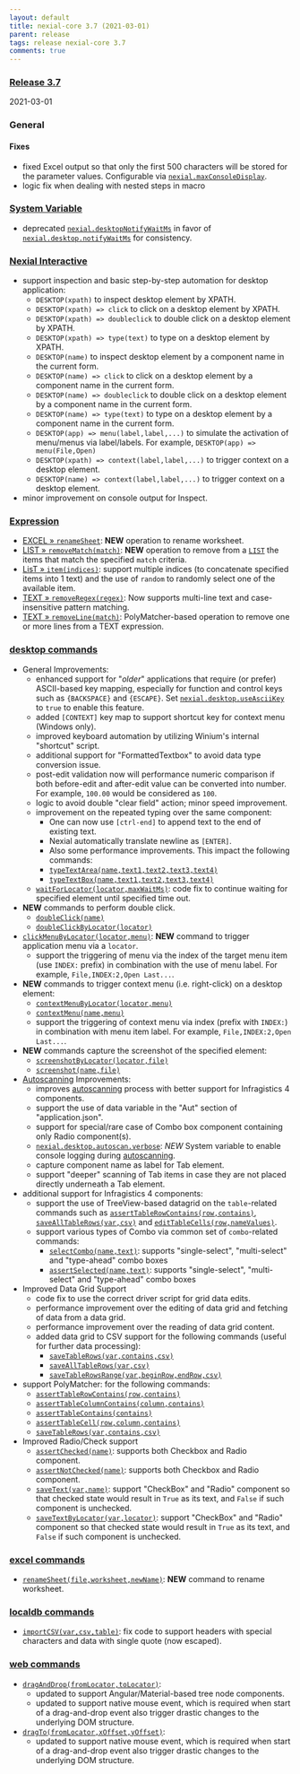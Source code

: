 ```yaml
---
layout: default
title: nexial-core 3.7 (2021-03-01)
parent: release
tags: release nexial-core 3.7
comments: true
---
```


### <a href="https://github.com/nexiality/nexial-core/releases/tag/nexial-core-v3.7_1086" class="external-link" target="_nexial_link">Release 3.7</a>
2021-03-01


### General
#### Fixes
- fixed Excel output so that only the first 500 characters will be stored for the parameter values. 
  Configurable via [`nexial.maxConsoleDisplay`](../systemvars/index.html#nexial.maxConsoleDisplay).
- logic fix when dealing with nested steps in macro


### [System Variable](../systemvars)
- deprecated [`nexial.desktopNotifyWaitMs`](../systemvars/index.html#nexial.desktopNotifyWaitMs) in favor of
  [`nexial.desktop.notifyWaitMs`](../systemvars/index.html#nexial.desktop.notifyWaitMs) for consistency.


### [Nexial Interactive](../interactive)
- support inspection and basic step-by-step automation for desktop application:
  - `DESKTOP(xpath)` to inspect desktop element by XPATH.
  - `DESKTOP(xpath) => click` to click on a desktop element by XPATH.
  - `DESKTOP(xpath) => doubleclick` to double click on a desktop element by XPATH.
  - `DESKTOP(xpath) => type(text)` to type on a desktop element by XPATH.
  - `DESKTOP(name)` to inspect desktop element by a component name in the current form.
  - `DESKTOP(name) => click` to click on a desktop element by a component name in the current form.
  - `DESKTOP(name) => doubleclick` to double click on a desktop element by a component name in the current form.
  - `DESKTOP(name) => type(text)` to type on a desktop element by a component name in the current form.
  - `DESKTOP(app) => menu(label,label,...)` to simulate the activation of menu/menus via label/labels. For example,
    `DESKTOP(app) => menu(File,Open)`
  - `DESKTOP(xpath) => context(label,label,...)` to trigger context on a desktop element.
  - `DESKTOP(name) => context(label,label,...)` to trigger context on a desktop element.
- minor improvement on console output for Inspect.


### [Expression](../expressions)
- [EXCEL &raquo; `renameSheet`](../expressions/EXCELexpression#renamesheetworksheetnewname): **NEW** operation to 
  rename worksheet.
- [LIST &raquo; `removeMatch(match)`](../expressions/LISTexpression#removematchmatch): **NEW** operation to remove from 
  a [`LIST`](../expressions/LISTexpression) the items that match the specified `match` criteria.
- [LisT &raquo; `item(indices)`](../expressions/LISTexpression#itemindices): support multiple indices (to concatenate 
  specified items into 1 text) and the use of `random` to randomly select one of the available item.
- [TEXT &raquo; `removeRegex(regex)`](../expressions/TEXTexpression#removeregexregexmultilinecasesensitive): Now 
  supports multi-line text and case-insensitive pattern matching.
- [TEXT &raquo; `removeLine(match)`](../expressions/TEXTexpression#removelinesmatch): PolyMatcher-based operation to 
  remove one or more lines from a TEXT expression.


### [desktop commands](../commands/desktop)
- General Improvements:
  - enhanced support for "_older_" applications that require (or prefer) ASCII-based key mapping, especially for function
    and control keys such as `{BACKSPACE}` and `{ESCAPE}`. Set 
    [`nexial.desktop.useAsciiKey`](../systemvars/index.html#nexial.destop.useAsciiKey) to `true` to enable this feature.
  - added `[CONTEXT]` key map to support shortcut key for context menu (Windows only).
  - improved keyboard automation by utilizing Winium's internal "shortcut" script.
  - additional support for "FormattedTextbox" to avoid data type conversion issue.
  - post-edit validation now will performance numeric comparison if both before-edit and after-edit value can be 
    converted into number. For example, `100.00` would be considered as `100`.
  - logic to avoid double "clear field" action; minor speed improvement.
  - improvement on the repeated typing over the same component:
    - One can now use `[ctrl-end]` to append text to the end of existing text.
    - Nexial automatically translate newline as `[ENTER]`. 
    - Also some performance improvements. 
    This impact the following commands:
    - [`typeTextArea(name,text1,text2,text3,text4)`](../commands/desktop/typeTextArea(name,text1,text2,text3,text4))
    - [`typeTextBox(name,text1,text2,text3,text4)`](../commands/desktop/typeTextBox(name,text1,text2,text3,text4))
  - [`waitForLocator(locator,maxWaitMs)`](../commands/desktop/waitForLocator(locator,maxWaitMs)): code fix to continue 
    waiting for specified element until specified time out.
- **NEW** commands to perform double click.
  - [`doubleClick(name)`](../commands/desktop/doubleClick(name))
  - [`doubleClickByLocator(locator)`](../commands/desktop/doubleClickByLocator(locator))
- [`clickMenuByLocator(locator,menu)`](../commands/desktop/clickMenuByLocator(locator,menu)): **NEW** command to trigger
  application menu via a `locator`.
  - support the triggering of menu via the index of the target menu item (use `INDEX:` prefix) in combination with the 
    use of menu label. For example, `File,INDEX:2,Open Last...`.
- **NEW** commands to trigger context menu (i.e. right-click) on a desktop element:
  - [`contextMenuByLocator(locator,menu)`](../commands/desktop/contextMenuByLocator(locator,menu))
  - [`contextMenu(name,menu)`](../commands/desktop/contextMenu(locator,menu))
  - support the triggering of context menu via index (prefix with `INDEX:`) in combination with menu item label. For 
    example, `File,INDEX:2,Open Last...`. 
- **NEW** commands capture the screenshot of the specified element:
  - [`screenshotByLocator(locator,file)`](../commands/desktop/screenshotByLocator(locator,file))
  - [`screenshot(name,file)`](../commands/desktop/screenshot(name,file))
- [Autoscanning](../commands/desktop/configureDesktopApplication#autoscan) Improvements:
  - improves [autoscanning](../commands/desktop/configureDesktopApplication#the-benefit-of-autoscan) process with better
    support for Infragistics 4 components.
  - support the use of data variable in the "Aut" section of "application.json".
  - support for special/rare case of Combo box component containing only Radio component(s).
  - [`nexial.desktop.autoscan.verbose`](../../systemvar/index.html#nexiak.desktop.autoscan.verbose): *NEW* System 
    variable to enable console logging during [autoscanning](../commands/desktop/configureDesktopApplication#autoscan).
  - capture component name as label for Tab element.
  - support "deeper" scanning of Tab items in case they are not placed directly underneath a Tab element.
- additional support for Infragistics 4 components:
  - support the use of TreeView-based datagrid on the `table`-related commands such as 
    [`assertTableRowContains(row,contains)`](../commands/desktop/assertTableRowContains(row,contains)), 
    [`saveAllTableRows(var,csv)`](../commands/desktop/saveAllTableRows(var,csv)) and 
    [`editTableCells(row,nameValues)`](../commands/desktop/editTableCells(row,nameValues)).
  - support various types of Combo via common set of `combo`-related commands:
    - [`selectCombo(name,text)`](../commands/desktop/selectCombo(name,text)): supports "single-select", "multi-select" 
      and "type-ahead" combo boxes
    - [`assertSelected(name,text)`](../commands/desktop/assertSelected(name,text)): supports "single-select", 
      "multi-select" and "type-ahead" combo boxes
- Improved Data Grid Support 
  - code fix to use the correct driver script for grid data edits.
  - performance improvement over the editing of data grid and fetching of data from a data grid.
  - performance improvement over the reading of data grid content.
  - added data grid to CSV support for the following commands (useful for further data processing):
    - [`saveTableRows(var,contains,csv)`](../commands/desktop/saveTableRows(var,contains,csv))
    - [`saveAllTableRows(var,csv)`](../commands/desktop/saveAllTableRows(var,csv))
    - [`saveTableRowsRange(var,beginRow,endRow,csv)`](../commands/desktop/saveTableRowsRange(var,beginRow,endRow,csv))
- support PolyMatcher: for the following commands:
  - [`assertTableRowContains(row,contains)`](../commands/desktop/assertTableRowContains(row,contains))
  - [`assertTableColumnContains(column,contains)`](../commands/desktop/assertTableColumnContains(column,contains))
  - [`assertTableContains(contains)`](../commands/desktop/assertTableContains(contains))
  - [`assertTableCell(row,column,contains)`](../commands/desktop/assertTableCell(row,column,contains))
  - [`saveTableRows(var,contains,csv)`](../commands/desktop/saveTableRows(var,contains,csv))
- Improved Radio/Check support
  - [`assertChecked(name)`](../commands/desktop/assertChecked(name)): supports both Checkbox and Radio component.
  - [`assertNotChecked(name)`](../commands/desktop/assertNotChecked(name)): supports both Checkbox and Radio component.
  - [`saveText(var,name)`](../commands/desktop/saveText(var,name)): support "CheckBox" and "Radio" component so that 
    checked state would result in `True` as its text, and `False` if such component is unchecked.
  - [`saveTextByLocator(var,locator)`](../commands/desktop/saveTextByLocator(var,locator)): support "CheckBox" and 
    "Radio" component so that checked state would result in `True` as its text, and `False` if such component is 
    unchecked.


### [excel commands](../commands/excel)
- [`renameSheet(file,worksheet,newName)`](../commands/excel/renameSheet(file,worksheet,newName)): **NEW** command to 
  rename worksheet.


### [localdb commands](../commands/localdb)
- [`importCSV(var,csv,table)`](../commands/localdb/importCSV(var,csv,table)): fix code to support headers with 
  special characters and data with single quote (now escaped).


### [web commands](../commands/web)
- [`dragAndDrop(fromLocator,toLocator)`](../commands/web/dragAndDrop(fromLocator,toLocator)): 
  - updated to support Angular/Material-based tree node components.
  - updated to support native mouse event, which is required when start of a drag-and-drop event also trigger drastic 
    changes to the underlying DOM structure.
- [`dragTo(fromLocator,xOffset,yOffset)`](../commands/web/dragTo(fromLocator,xOffset,yOffset)): 
  - updated to support native mouse event, which is required when start of a drag-and-drop event also trigger drastic 
    changes to the underlying DOM structure.
